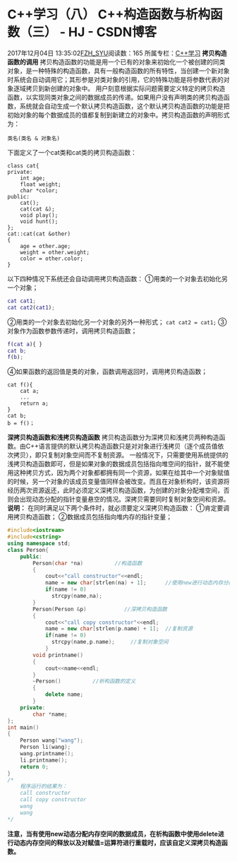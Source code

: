# C++学习（八） C++构造函数与析构函数（三） - HJ - CSDN博客
2017年12月04日 13:35:02[FZH_SYU](https://me.csdn.net/feizaoSYUACM)阅读数：165
所属专栏：[C++学习](https://blog.csdn.net/column/details/18257.html)
**拷贝构造函数的调用**
拷贝构造函数的功能是用一个已有的对象来初始化一个被创建的同类对象，是一种特殊的构造函数，具有一般构造函数的所有特性，当创建一个新对象时系统会自动调用它；其形参是对类对象的引用，它的特殊功能是将参数代表的对象逐域拷贝到新创建的对象中。
用户刻意根据实际问题需要定义特定的拷贝构造函数，以实现同类对象之间的数据成员的传递。如果用户没有声明类的拷贝构造函数，系统就会自动生成一个默认拷贝构造函数，这个默认拷贝构造函数的功能是把初始对象的每个数据成员的值都复制到新建立的对象中。拷贝构造函数的声明形式为：
```
类名(类名 & 对象名)
```
下面定义了一个cat类和cat类的拷贝构造函数：
```
class cat{
private:
    int age;
    float weight;
    char *color;
public:
    cat();
    cat(cat &);
    void play();
    void hunt(); 
};
cat::cat(cat &other)
{
    age = other.age;
    weight = other.weight;
    color = other.color;
}
```
以下四种情况下系统还会自动调用拷贝构造函数：
①用类的一个对象去初始化另一个对象；
```matlab
cat cat1;
cat cat2(cat1);
```
②用类的一个对象去初始化另一个对象的另外一种形式；
`cat cat2 = cat1;`
③对象作为函数参数传递时，调用拷贝构造函数；
```matlab
f(cat a){ }
cat b;
f(b);
```
④如果函数的返回值是类的对象，函数调用返回时，调用拷贝构造函数；
```
cat f(){
    cat a;
    ...
    return a;
}
cat b;
b = f()；
```
**深拷贝构造函数和浅拷贝构造函数**
拷贝构造函数分为深拷贝和浅拷贝两种构造函数。由C++语言提供的默认拷贝构造函数只是对对象进行浅拷贝（逐个成员值依次拷贝），即只复制对象空间而不复制资源。
一般情况下，只需要使用系统提供的浅拷贝构造函数即可，但是如果对象的数据成员包括指向堆空间的指针，就不能使用这种拷贝方式，因为两个对象都都拥有同一个资源，如果在给其中一个对象赋值的时候，另一个对象的该成员变量值同样会被改变。而且在对象析构时，该资源将经历两次资源返还，此时必须定义深拷贝构造函数，为创建的对象分配堆空间，否则会出现动态分配的指针变量悬空的情况。深拷贝需要同时复制对象空间和资源。
**说明：**
在同时满足以下两个条件时，就必须要定义深拷贝构造函数：
①肯定要调用拷贝构造函数；
②数据成员包括指向堆内存的指针变量；
```cpp
#include<iostream>
#include<cstring>
using namespace std;
class Person{
    public:
        Person(char *na)          //构造函数 
        {
            cout<<"call constructor"<<endl;
            name = new char[strlen(na) + 1];      //使用new进行动态内存分配 
            if(name != 0)
              strcpy(name,na);
        }
        Person(Person &p)            //深拷贝构造函数 
        {
            cout<<"call copy constructor"<<endl;
            name = new char[strlen(p.name) + 1];  //复制资源 
            if(name != 0)
              strcpy(name,p.name);     //复制对象空间 
            }
        void printname()
        {
            cout<<name<<endl;
        } 
        ~Person()          //析构函数的定义 
        {
            delete name;
        } 
    private:
        char *name;
}; 
int main()
{
    Person wang("wang");
    Person li(wang);
    wang.printname();
    li.printname();
    return 0;
}
/*
    程序运行的结果为：
    call constructor
    call copy constructor
    wang 
    wang
*/
```
**注意，当有使用new动态分配内存空间的数据成员，在析构函数中使用delete进行动态内存空间的释放以及对赋值=运算符进行重载时，应该自定义深拷贝构造函数。**
